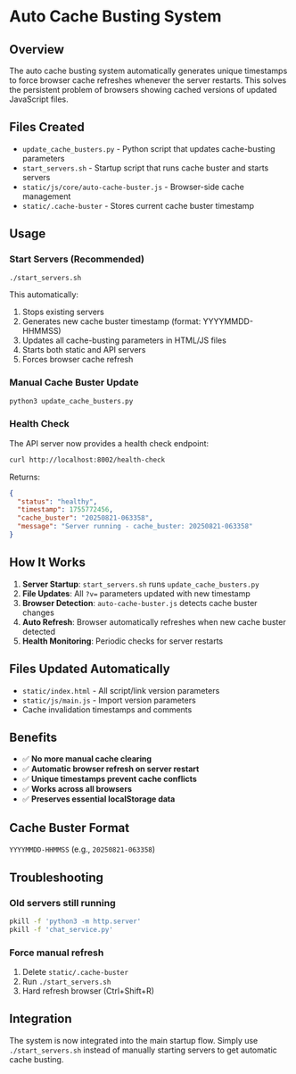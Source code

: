 # Auto Cache Busting System

## Overview
The auto cache busting system automatically generates unique timestamps to force browser cache refreshes whenever the server restarts. This solves the persistent problem of browsers showing cached versions of updated JavaScript files.

## Files Created
- `update_cache_busters.py` - Python script that updates cache-busting parameters
- `start_servers.sh` - Startup script that runs cache buster and starts servers
- `static/js/core/auto-cache-buster.js` - Browser-side cache management
- `static/.cache-buster` - Stores current cache buster timestamp

## Usage

### Start Servers (Recommended)
```bash
./start_servers.sh
```
This automatically:
1. Stops existing servers
2. Generates new cache buster timestamp (format: YYYYMMDD-HHMMSS)
3. Updates all cache-busting parameters in HTML/JS files
4. Starts both static and API servers
5. Forces browser cache refresh

### Manual Cache Buster Update
```bash
python3 update_cache_busters.py
```

### Health Check
The API server now provides a health check endpoint:
```bash
curl http://localhost:8002/health-check
```
Returns:
```json
{
  "status": "healthy",
  "timestamp": 1755772456,
  "cache_buster": "20250821-063358",
  "message": "Server running - cache_buster: 20250821-063358"
}
```

## How It Works

1. **Server Startup**: `start_servers.sh` runs `update_cache_busters.py`
2. **File Updates**: All `?v=` parameters updated with new timestamp
3. **Browser Detection**: `auto-cache-buster.js` detects cache buster changes
4. **Auto Refresh**: Browser automatically refreshes when new cache buster detected
5. **Health Monitoring**: Periodic checks for server restarts

## Files Updated Automatically
- `static/index.html` - All script/link version parameters
- `static/js/main.js` - Import version parameters  
- Cache invalidation timestamps and comments

## Benefits
- ✅ **No more manual cache clearing**
- ✅ **Automatic browser refresh on server restart**
- ✅ **Unique timestamps prevent cache conflicts**
- ✅ **Works across all browsers**
- ✅ **Preserves essential localStorage data**

## Cache Buster Format
`YYYYMMDD-HHMMSS` (e.g., `20250821-063358`)

## Troubleshooting

### Old servers still running
```bash
pkill -f 'python3 -m http.server'
pkill -f 'chat_service.py'
```

### Force manual refresh
1. Delete `static/.cache-buster`
2. Run `./start_servers.sh`
3. Hard refresh browser (Ctrl+Shift+R)

## Integration
The system is now integrated into the main startup flow. Simply use `./start_servers.sh` instead of manually starting servers to get automatic cache busting.